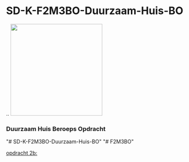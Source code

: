 # SD-K-F2M3BO-Duurzaam-Huis-BO

  
..
<img src="https://github.com/MediacollegeAmsterdam/SD-K-F2M3BO-Duurzaam-Huis-BO/blob/main/Duurzaam_huis_logo.png" width=250>
### Duurzaam Huis Beroeps Opdracht  
"# SD-K-F2M3BO-Duurzaam-Huis-BO" 
"# F2M3BO" 

[opdracht 2b:](http://31761.hosts1.ma-cloud.nl/SD-K-F2M3BO-Duurzaam-Huis-BO/les2B/testMyApiAjax.html)
